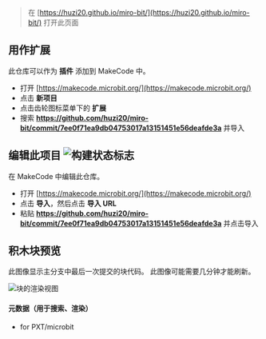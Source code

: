 
> 在 [https://huzi20.github.io/miro-bit/](https://huzi20.github.io/miro-bit/) 打开此页面

## 用作扩展

此仓库可以作为 **插件** 添加到 MakeCode 中。

* 打开 [https://makecode.microbit.org/](https://makecode.microbit.org/)
* 点击 **新项目**
* 点击齿轮图标菜单下的 **扩展**
* 搜索 **https://github.com/huzi20/miro-bit/commit/7ee0f71ea9db04753017a13151451e56deafde3a** 并导入

## 编辑此项目 ![构建状态标志](https://github.com/huzi20/miro-bit/commit/7ee0f71ea9db04753017a13151451e56deafde3a/workflows/MakeCode/badge.svg)

在 MakeCode 中编辑此仓库。

* 打开 [https://makecode.microbit.org/](https://makecode.microbit.org/)
* 点击 **导入**，然后点击 **导入 URL**
* 粘贴 **https://github.com/huzi20/miro-bit/commit/7ee0f71ea9db04753017a13151451e56deafde3a** 并点击导入

## 积木块预览

此图像显示主分支中最后一次提交的块代码。
此图像可能需要几分钟才能刷新。

![块的渲染视图](https://github.com/huzi20/miro-bit/commit/7ee0f71ea9db04753017a13151451e56deafde3a/raw/master/.github/makecode/blocks.png)

#### 元数据（用于搜索、渲染）

* for PXT/microbit
<script src="https://makecode.com/gh-pages-embed.js"></script><script>makeCodeRender("{{ site.makecode.home_url }}", "{{ site.github.owner_name }}/{{ site.github.repository_name }}");</script>
